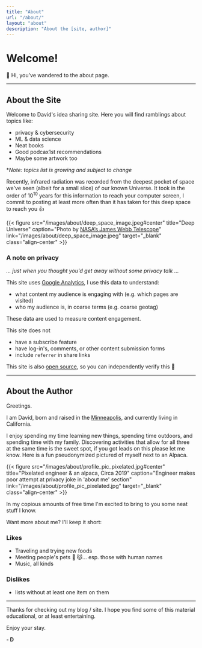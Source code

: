 ```yaml
---
title: "About"
url: "/about/"
layout: "about"
description: "About the [site, author]"
---
```


# Welcome!
:wave: Hi, you've wandered to the about page.

----

## About the Site

Welcome to David's idea sharing site.
Here you will find ramblings about topics like:

* privacy & cybersecurity
* ML & data science
* Neat books
* Good podcax1st recommendations
* Maybe some artwork too

*_Note: topics list is growing and subject to change_


Recently, infrared radiation was recorded from the deepest pocket of space we've seen (albeit for a small slice) of our known Universe. It took in the order of 10<sup>10</sup> years for this information to reach your computer screen, I commit to posting at least more often than it has taken for this deep space to reach you :+1:

{{< figure src="/images/about/deep_space_image.jpeg#center" title="Deep Universe" caption="Photo by [NASA’s James Webb Telescope](https://www.nasa.gov/image-feature/goddard/2022/nasa-s-webb-delivers-deepest-infrared-image-of-universe-yet)" link="/images/about/deep_space_image.jpeg" target="_blank" class="align-center" >}}


### A note on privacy
  _... just when you thought you'd get away without some privacy talk ..._

This site uses [Google Analytics](https://support.google.com/analytics/topic/2919631?hl=en&ref_topic=1008008), I use this data to understand:
* what content my audience is engaging with (e.g. which pages are visited)
* who my audience is, in coarse terms (e.g. coarse geotag)

These data are used to measure content engagement.

This site does not
* have a subscribe feature
* have log-in's, comments, or other content submission forms
* include `referrer` in share links

This site is also [open source](https://github.com/morendav/morendav.github.io), so you can independently verify this :raised_hands:


---------


## About the Author

Greetings.

I am David, born and raised in the [Minneapolis](https://goo.gl/maps/3Y5zo4mPiEcXe1tA6), and currently living in California.

I enjoy spending my time learning new things, spending time outdoors, and spending time with my family. Discovering activities that allow for all three at the same time is the sweet spot, if you got leads on this please let me know. Here is a fun pseudonymized pictured of myself next to an Alpaca.

{{< figure src="/images/about/profile_pic_pixelated.jpg#center" title="Pixelated engineer & an alpaca, Circa 2019" caption="Engineer makes poor attempt at privacy joke in 'about me' section" link="/images/about/profile_pic_pixelated.jpg" target="_blank" class="align-center" >}}

In my copious amounts of free time I'm excited to bring to you some neat stuff I know.

Want more about me? I'll keep it short:

### Likes
* Traveling and trying new foods
* Meeting people's pets :dog: :cat:... esp. those with human names
* Music, all kinds

### Dislikes
* lists without at least one item on them

-------

Thanks for checking out my blog / site. I hope you find some of this material educational, or at least entertaining.

Enjoy your stay.

**- D**
